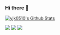 ### Hi there 👋

[![yjk0510's Github Stats](https://github-readme-stats.vercel.app/api?username=yjk0510&show_icons=true&theme=radical)](https://github.com/yjk0510)


![](https://github-readme-stats.vercel.app/api/top-langs/?username=yjk0510&hide=HTML,CSS,SMARTY&layout=compact&theme=radical)
![](https://github-profile-summary-cards.vercel.app/api/cards/profile-details?username=yjk0510&theme=github_dark)
![](https://github-profile-summary-cards.vercel.app/api/cards/productive-time?username=yjk0510&theme=github_dark)


<!--
- 👋 Hi, I’m @yjk0510
- 👀 I’m interested in ...
- 🌱 I’m currently learning ...
- 💞️ I’m looking to collaborate on ...
- 📫 How to reach me ...

yjk0510/yjk0510 is a ✨ special ✨ repository because its `README.md` (this file) appears on your GitHub profile.
You can click the Preview link to take a look at your changes.
--->
